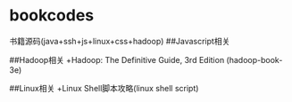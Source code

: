 # bookcodes
书籍源码(java+ssh+js+linux+css+hadoop)
##Javascript相关



##Hadoop相关
 +Hadoop: The Definitive Guide, 3rd Edition (hadoop-book-3e)
 
 
##Linux相关
+Linux Shell脚本攻略(linux shell script) 